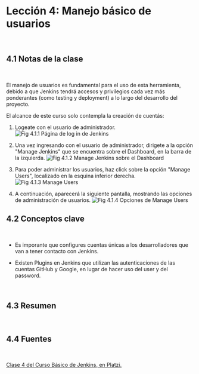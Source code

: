 # Lección 4: Manejo básico de usuarios
<br>

## 4.1 Notas de la clase
<br>

El manejo de usuarios es fundamental para el uso de esta herramienta, debido a que Jenkins tendrá accesos y privilegios cada vez más ponderantes (como testing y deployment) a lo largo del desarrollo del proyecto.

El alcance de este curso solo contempla la creación de cuentás:

1. Logeate con el usuario de administrador.
![Fig 4.1.1 Página de log in de Jenkins](./Images/fig4_1_1.png)

2. Una vez ingresando con el usuario de administrador, dirigete a la opción "Manage Jenkins" que se encuentra sobre el Dashboard, en la barra de la izquierda.
![Fig 4.1.2 Manage Jenkins sobre el Dashboard](./Images/fig4_1_2.png)

3. Para poder administrar los usuarios, haz click sobre la opción "Manage Users", localizado en la esquina inferior derecha.
![Fig 4.1.3 Manage Users](./Images/fig4_1_3.png)

4. A continuación, aparecerá la siguiente pantalla, mostrando las opciones de administración de usuarios.
![Fig 4.1.4 Opciones de Manage Users](./Images/fig4_1_4.png)

## 4.2 Conceptos clave
<br>

* Es imporante que configures cuentas únicas a los desarrolladores que van a tener contacto con Jenkins.

* Existen Plugins en Jenkins que utilizan las autenticaciones de las cuentas GitHub y Google, en lugar de hacer uso del user y del password.

<br>

## 4.3 Resumen
<br>

## 4.4 Fuentes
<br>

[Clase 4 del Curso Básico de Jenkins, en Platzi. ](https://platzi.com/clases/1436-jenkins-basico/15630-manejo-basico-de-usuarios/)
